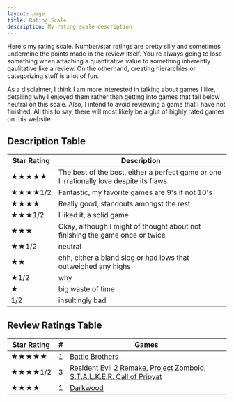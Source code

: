 ```yaml
---
layout: page
title: Rating Scale
description: My rating scale description
---
```


Here's my rating scale. Number/star ratings are pretty silly and sometimes undermine the points made in the review itself. You're always going to lose something when attaching a quantitative value to something inherently qaulitative like a review. On the otherhand, creating hierarchies or categorizing stuff is a lot of fun.

As a disclaimer, I think I am more interested in talking about games I like, detailing why I enjoyed them rather than getting into games that fall below neutral on this scale. Also, I intend to avoid reviewing a game that I have not finished. All this to say, there will most likely be a glut of highly rated games on this website.

## Description Table

| Star Rating  | Description | 
| --- | --- | 
| ★★★★★  | The best of the best, either a perfect game or one I irrationally love despite its flaws  | 
| ★★★★1/2  | Fantastic, my favorite games are 9's if not 10's | 
| ★★★★ | Really good, standouts amongst the rest | 
| ★★★1/2 | I liked it, a solid game  |
| ★★★ | Okay, although I might of thought about not finishing the game once or twice |
| ★★1/2 | neutral |
| ★★ | ehh, either a bland slog or had lows that outweighed any highs |
| ★1/2 | why |
| ★ | big waste of time |
| 1/2 |insultingly bad |

## Review Ratings Table

| Star Rating  | # | Games |
| --- | --- | --- |
| ★★★★★  | 1 | [Battle Brothers](https://sevastromo.github.io/2022/04/26/Battle-Brothers-Review.html) |
| ★★★★1/2  | 3 | [Resident Evil 2 Remake](https://sevastromo.github.io/2022/03/21/Resident-Evil-2-Remake-Review.html), [Project Zomboid](https://sevastromo.github.io/2022/03/03/Project-Zomboid-Review.html), [S.T.A.L.K.E.R. Call of Pripyat](https://sevastromo.github.io/2022/03/24/Stalker-COP-Review.html) | 
| ★★★★ | 1 | [Darkwood](https://sevastromo.github.io/2022/04/04/Darkwood-Review.html) | 
